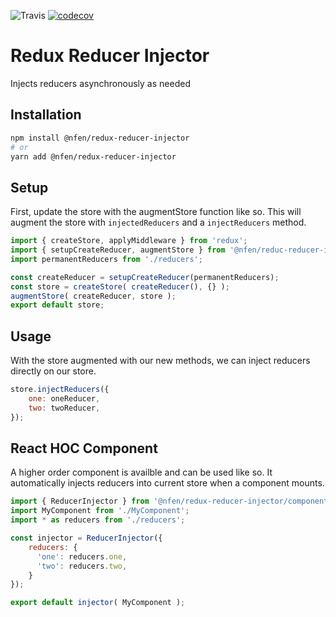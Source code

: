 
![Travis](https://img.shields.io/travis/nealfennimore/redux-reducer-injector.svg)
[![codecov](https://codecov.io/gh/nealfennimore/redux-reducer-injector/branch/master/graph/badge.svg)](https://codecov.io/gh/nealfennimore/redux-reducer-injector)


# Redux Reducer Injector

Injects reducers asynchronously as needed

## Installation

```sh
npm install @nfen/redux-reducer-injector
# or
yarn add @nfen/redux-reducer-injector
```
## Setup

First, update the store with the augmentStore function like so. This will augment the store with `injectedReducers` and a `injectReducers` method.

```js
import { createStore, applyMiddleware } from 'redux';
import { setupCreateReducer, augmentStore } from '@nfen/reduc-reducer-injector';
import permanentReducers from './reducers';

const createReducer = setupCreateReducer(permanentReducers);
const store = createStore( createReducer(), {} );
augmentStore( createReducer, store );
export default store;
```

## Usage

With the store augmented with our new methods, we can inject reducers directly on our store.

```js
store.injectReducers({
    one: oneReducer,
    two: twoReducer,
});
```

## React HOC Component

A higher order component is availble and can be used like so. It automatically injects reducers into current store when a component mounts.

```js
import { ReducerInjector } from '@nfen/redux-reducer-injector/components';
import MyComponent from './MyComponent';
import * as reducers from './reducers';

const injector = ReducerInjector({
    reducers: {
      'one': reducers.one,
      'two': reducers.two,
    }
});

export default injector( MyComponent );
```
